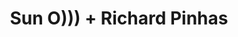 ---
layout: post
category: concert
title: Sun O))) + Richard Pinhas
artists: 
- Sun O)))
- Richard Pinhas
place: 
- Gaîté Lyrique
country: France
city: Paris
---